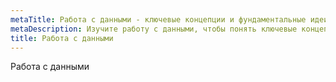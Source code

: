 ```yaml
---
metaTitle: Работа с данными - ключевые концепции и фундаментальные идеи
metaDescription: Изучите работу с данными, чтобы понять ключевые концепции и фундаментальные идеи в выбранной области
title: Работа с данными
---
```

Работа с данными
